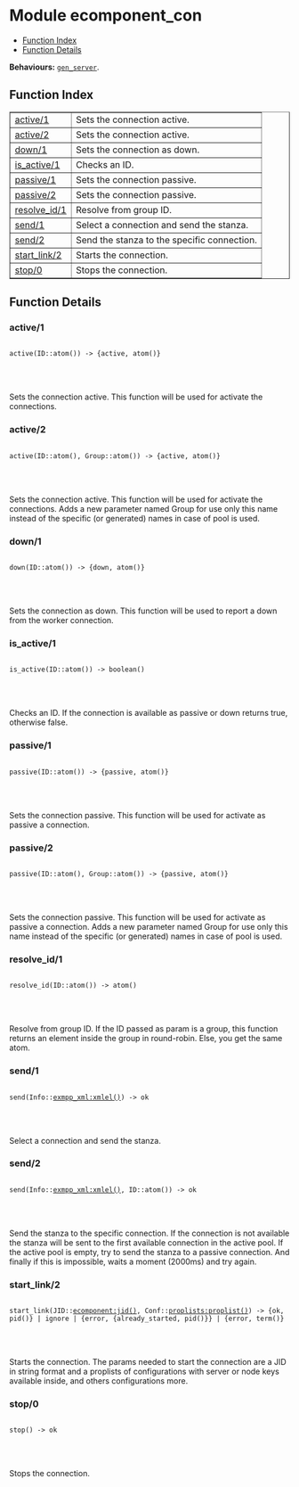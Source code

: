

# Module ecomponent_con #
* [Function Index](#index)
* [Function Details](#functions)

__Behaviours:__ [`gen_server`](gen_server.md).
<a name="index"></a>

## Function Index ##


<table width="100%" border="1" cellspacing="0" cellpadding="2" summary="function index"><tr><td valign="top"><a href="#active-1">active/1</a></td><td>Sets the connection active.</td></tr><tr><td valign="top"><a href="#active-2">active/2</a></td><td>Sets the connection active.</td></tr><tr><td valign="top"><a href="#down-1">down/1</a></td><td>Sets the connection as down.</td></tr><tr><td valign="top"><a href="#is_active-1">is_active/1</a></td><td>Checks an ID.</td></tr><tr><td valign="top"><a href="#passive-1">passive/1</a></td><td>Sets the connection passive.</td></tr><tr><td valign="top"><a href="#passive-2">passive/2</a></td><td>Sets the connection passive.</td></tr><tr><td valign="top"><a href="#resolve_id-1">resolve_id/1</a></td><td>Resolve from group ID.</td></tr><tr><td valign="top"><a href="#send-1">send/1</a></td><td>Select a connection and send the stanza.</td></tr><tr><td valign="top"><a href="#send-2">send/2</a></td><td>Send the stanza to the specific connection.</td></tr><tr><td valign="top"><a href="#start_link-2">start_link/2</a></td><td>Starts the connection.</td></tr><tr><td valign="top"><a href="#stop-0">stop/0</a></td><td>Stops the connection.</td></tr></table>


<a name="functions"></a>

## Function Details ##

<a name="active-1"></a>

### active/1 ###


<pre><code>
active(ID::atom()) -&gt; {active, atom()}
</code></pre>

<br></br>


Sets the connection active. This function will be used for activate
the connections.
<a name="active-2"></a>

### active/2 ###


<pre><code>
active(ID::atom(), Group::atom()) -&gt; {active, atom()}
</code></pre>

<br></br>


Sets the connection active. This function will be used for activate
the connections. Adds a new parameter named Group for use only this
name instead of the specific (or generated) names in case of pool
is used.
<a name="down-1"></a>

### down/1 ###


<pre><code>
down(ID::atom()) -&gt; {down, atom()}
</code></pre>

<br></br>


Sets the connection as down. This function will be used to report a
down from the worker connection.
<a name="is_active-1"></a>

### is_active/1 ###


<pre><code>
is_active(ID::atom()) -&gt; boolean()
</code></pre>

<br></br>


Checks an ID. If the connection is available as passive or down
returns true, otherwise false.
<a name="passive-1"></a>

### passive/1 ###


<pre><code>
passive(ID::atom()) -&gt; {passive, atom()}
</code></pre>

<br></br>


Sets the connection passive. This function will be used for activate
as passive a connection.
<a name="passive-2"></a>

### passive/2 ###


<pre><code>
passive(ID::atom(), Group::atom()) -&gt; {passive, atom()}
</code></pre>

<br></br>


Sets the connection passive. This function will be used for activate
as passive a connection. Adds a new parameter named Group for use only
this name instead of the specific (or generated) names in case of pool
is used.
<a name="resolve_id-1"></a>

### resolve_id/1 ###


<pre><code>
resolve_id(ID::atom()) -&gt; atom()
</code></pre>

<br></br>


Resolve from group ID. If the ID passed as param is a group, this
function returns an element inside the group in round-robin. Else,
you get the same atom.
<a name="send-1"></a>

### send/1 ###


<pre><code>
send(Info::<a href="exmpp_xml.md#type-xmlel">exmpp_xml:xmlel()</a>) -&gt; ok
</code></pre>

<br></br>


Select a connection and send the stanza.
<a name="send-2"></a>

### send/2 ###


<pre><code>
send(Info::<a href="exmpp_xml.md#type-xmlel">exmpp_xml:xmlel()</a>, ID::atom()) -&gt; ok
</code></pre>

<br></br>


Send the stanza to the specific connection. If the connection is not
available the stanza will be sent to the first available connection
in the active pool. If the active pool is empty, try to send the
stanza to a passive connection. And finally if this is impossible,
waits a moment (2000ms) and try again.
<a name="start_link-2"></a>

### start_link/2 ###


<pre><code>
start_link(JID::<a href="ecomponent.md#type-jid">ecomponent:jid()</a>, Conf::<a href="proplists.md#type-proplist">proplists:proplist()</a>) -&gt; {ok, pid()} | ignore | {error, {already_started, pid()}} | {error, term()}
</code></pre>

<br></br>


Starts the connection. The params needed to start the connection are a JID
in string format and a proplists of configurations with server or node
keys available inside, and others configurations more.
<a name="stop-0"></a>

### stop/0 ###


<pre><code>
stop() -&gt; ok
</code></pre>

<br></br>


Stops the connection.

